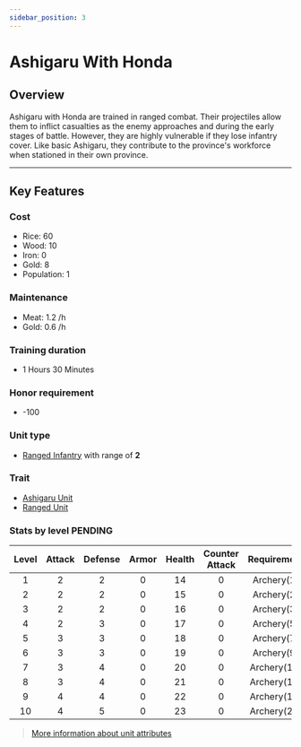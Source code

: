 ```yaml
---
sidebar_position: 3
---
```

# Ashigaru With Honda

## Overview

Ashigaru with Honda are trained in ranged combat. Their projectiles allow them to inflict casualties as the enemy approaches and during the early stages of battle. However, they are highly vulnerable if they lose infantry cover. Like basic Ashigaru, they contribute to the province's workforce when stationed in their own province.

---

## Key Features

### Cost
- Rice: 60
- Wood: 10
- Iron: 0
- Gold: 8
- Population: 1

### Maintenance
- Meat: 1.2 /h
- Gold: 0.6 /h

### Training duration
- 1 Hours 30 Minutes

### Honor requirement
- -100

### Unit type
- [Ranged Infantry](../index.md#ranged-infantry) with range of **2**

### Trait
- [Ashigaru Unit](../index.md#ashigaru-units)
- [Ranged Unit](../index.md#ranged-units)

### Stats by level PENDING

| Level | Attack | Defense | Armor | Health | Counter Attack | Requirement |
| :---: | :----: | :-----: | :---: | :----: | :------------: | :---------: |
|   1   |   2    |    2    |   0   |   14   |       0        | Archery(1)  |
|   2   |   2    |    2    |   0   |   15   |       0        | Archery(2)  |
|   3   |   2    |    2    |   0   |   16   |       0        | Archery(3)  |
|   4   |   2    |    3    |   0   |   17   |       0        | Archery(5)  |
|   5   |   3    |    3    |   0   |   18   |       0        | Archery(7)  |
|   6   |   3    |    3    |   0   |   19   |       0        | Archery(9)  |
|   7   |   3    |    4    |   0   |   20   |       0        | Archery(11) |
|   8   |   3    |    4    |   0   |   21   |       0        | Archery(14) |
|   9   |   4    |    4    |   0   |   22   |       0        | Archery(18) |
|  10   |   4    |    5    |   0   |   23   |       0        | Archery(24) |

> [More information about unit attributes](../index.md#attributes)
